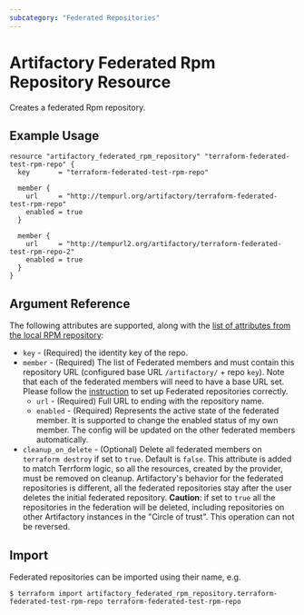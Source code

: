 ```yaml
---
subcategory: "Federated Repositories"
---
```

# Artifactory Federated Rpm Repository Resource

Creates a federated Rpm repository.

## Example Usage

```hcl
resource "artifactory_federated_rpm_repository" "terraform-federated-test-rpm-repo" {
  key       = "terraform-federated-test-rpm-repo"

  member {
    url     = "http://tempurl.org/artifactory/terraform-federated-test-rpm-repo"
    enabled = true
  }

  member {
    url     = "http://tempurl2.org/artifactory/terraform-federated-test-rpm-repo-2"
    enabled = true
  }
}
```

## Argument Reference

The following attributes are supported, along with the [list of attributes from the local RPM repository](local_rpm_repository.md):

* `key` - (Required) the identity key of the repo.
* `member` - (Required) The list of Federated members and must contain this repository URL (configured base URL
  `/artifactory/` + repo `key`). Note that each of the federated members will need to have a base URL set.
  Please follow the [instruction](https://www.jfrog.com/confluence/display/JFROG/Working+with+Federated+Repositories#WorkingwithFederatedRepositories-SettingUpaFederatedRepository)
  to set up Federated repositories correctly.
  * `url` - (Required) Full URL to ending with the repository name.
  * `enabled` - (Required) Represents the active state of the federated member. It is supported to change the enabled
    status of my own member. The config will be updated on the other federated members automatically.
* `cleanup_on_delete` - (Optional) Delete all federated members on `terraform destroy` if set to `true`. Default is `false`. This attribute is added to match Terrform logic, so all the resources, created by the provider, must be removed on cleanup. Artifactory's behavior for the federated repositories is different, all the federated repositories stay after the user deletes the initial federated repository. **Caution**: if set to `true` all the repositories in the federation will be deleted, including repositories on other Artifactory instances in the "Circle of trust". This operation can not be reversed.


## Import

Federated repositories can be imported using their name, e.g.
```
$ terraform import artifactory_federated_rpm_repository.terraform-federated-test-rpm-repo terraform-federated-test-rpm-repo
```
